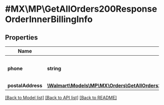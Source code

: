 # #MX\MP\GetAllOrders200ResponseOrderInnerBillingInfo

## Properties

Name | Type | Description | Notes
------------ | ------------- | ------------- | -------------
**phone** | **string** | The customer's phone number | [optional]
**postalAddress** | [**\Walmart\Models\MP\MX\Orders\GetAllOrders200ResponseOrderInnerShippingInfoPostalAddress**](GetAllOrders200ResponseOrderInnerShippingInfoPostalAddress.md) |  | [optional]


[[Back to Model list]](../) [[Back to API list]](../../Api/MX/MP) [[Back to README]](../../README.md)
